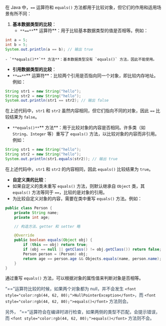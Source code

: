 在 Java 中，`==` 运算符和 `equals()` 方法都用于比较对象，但它们的作用和适用场景有所不同：

1. **基本数据类型的比较**：
    - `**==**`** 运算符**：用于比较基本数据类型的值是否相等。例如：

```java
int a = 5;
int b = 5;
System.out.println(a == b); // 输出 true
```

    - `**equals()**`** 方法**：基本数据类型没有 `equals()` 方法，因此不能使用。
+ **引用数据类型的比较**：
+ `**==**`** 运算符**：比较两个引用是否指向同一个对象，即比较内存地址。例如：

```java
String str1 = new String("hello");
String str2 = new String("hello");
System.out.println(str1 == str2); // 输出 false
```

在上述代码中，`str1` 和 `str2` 虽然内容相同，但它们指向不同的对象，因此 `==` 比较结果为 `false`。

+ `**equals()**`** 方法**：用于比较对象的内容是否相同。许多类（如 `String`、`Integer` 等）重写了 `equals()` 方法，以比较对象的内容而非引用。例如：

```java
String str1 = new String("hello");
String str2 = new String("hello");
System.out.println(str1.equals(str2)); // 输出 true
```

在上述代码中，`str1` 和 `str2` 的内容相同，因此 `equals()` 比较结果为 `true`。

+ **自定义类的比较**：
+ 如果自定义的类未重写 `equals()` 方法，则默认继承自 `Object` 类，其 `equals()` 方法等同于 `==`，比较的是对象的引用。
+ 为比较自定义对象的内容，需要在类中重写 `equals()` 方法。例如：

```java
public class Person {
    private String name;
    private int age;

    // 构造方法、getter 和 setter 略

    @Override
    public boolean equals(Object obj) {
        if (this == obj) return true;
        if (obj == null || getClass() != obj.getClass()) return false;
        Person person = (Person) obj;
        return age == person.age && Objects.equals(name, person.name);
    }
}
```

通过重写 `equals()` 方法，可以根据对象的属性值来判断对象是否相等。

<font style="color:rgb(44, 62, 80);">“==”运算符比较的时候，如果两个对象都为 null，并不会发生</font><font style="color:rgb(44, 62, 80);"> </font>`<font style="color:rgb(44, 62, 80);">NullPointerException</font>`<font style="color:rgb(44, 62, 80);">，而</font><font style="color:rgb(44, 62, 80);"> </font>`<font style="color:rgb(44, 62, 80);">equals()</font>`<font style="color:rgb(44, 62, 80);"> </font><font style="color:rgb(44, 62, 80);">方法则会。</font>

<font style="color:rgb(44, 62, 80);">另外， “==”运算符会在编译时进行检查，如果两侧的类型不匹配，会提示错误，而 </font>`<font style="color:rgb(44, 62, 80);">equals()</font>`<font style="color:rgb(44, 62, 80);"> 方法则不会。</font>

